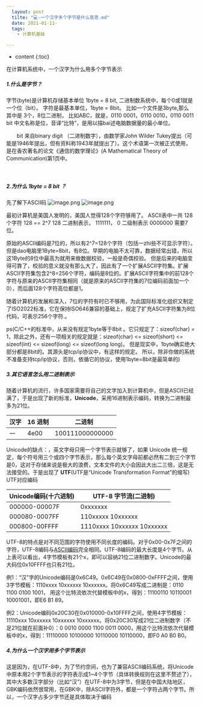 ```yaml
---
  layout: post
  tilte: "💻-一个汉字多个字节是什么意思.md"
  date: 2021-01-11-
  tags: 
    - 计算机基础

---
```



* content
{:toc}


在计算机系统中，一个汉字为什么用多个字节表示
##### 1.什么是字节？
字节(byte)是计算机存储基本单位
1byte = 8 bit, 二进制数系统中，每个0或1就是一个位（bit）。
字符是最基本单位，1byte = 8bit。
比如一个文件是3byte,那么 其中是 3个，8位二进制，
比如ABC，就是，0110 0001，0110 0010，0110 0011
bit 中文名称是位，音译“比特”，是用以描bai述电脑数据量的最小单位。

　　bit 来自binary digit （二进制数字），由数学家John Wilder Tukey提出（可能是1946年提出，但有资料称1943年就提出了）。这个术语第一次被正式使用，是在香农著名的论文《通信的数学理论》(A Mathematical Theory of Communication)第1页中。

　　
##### 2.为什么 1byte = 8 bit ？
 

先了解下ASCII码
![image.png](https://upload-images.jianshu.io/upload_images/15312191-ab49482a8bcfbe76.png?imageMogr2/auto-orient/strip%7CimageView2/2/w/1240)
![image.png](https://upload-images.jianshu.io/upload_images/15312191-3fbc59972a75f3e1.png?imageMogr2/auto-orient/strip%7CimageView2/2/w/1240)

最初计算机是美国人发明的，美国人觉得128个字符够用了。
ASCII表中一共 128个字符  128 == 2^7 
128 二进制表示， 1111111，
0 二级制表示 0000000 需要7位。

原始的ASCII编码是7位的，所以有2^7=128个字符（包括一zhi些不可显示字符）。但是dao电脑里1Byte=8bit，有8位。早期的电脑不太可靠，数据经常出错，所以这1Byte的8位中最高为就用来做数据校验，一般是奇偶校验。
但是后来的电脑变得可靠了，校验的意义就没有那么大了，因此有了一个扩展ASCII字符集。扩展ASCII字符集包含2^8=256个字符，编码是8位的。扩展ASCII字符集中的前128个字符与原来的ASCII字符集相同（就是原来的ASCII字符集的7位编码前面加一个0），而后面128个字符高位都是1。

随着计算机的发展和深入，7位的字符有时已不够用，为此国际标准化组织又制定了ISO2022标准，它在保持ISO646兼容的基础上，规定了扩充ASCII字符集为8位代码，可表示256个字符.。

ps(C/C++的标准中，从来没有规定1byte等于8bit 。它只规定了：sizeof(char) = 1，除此之外，还有一项相关的规定就是：sizeof(char) <= sizeof(short) <= sizeof(int) <= sizeof(long) <= sizeof(long long)。 但是现实中，1byte确实绝大部分都是8bit的。其源头是tcp/ip协议中，有这样的规定。 所以，除非你做的系统不准备支持tcp/ip协议，否则，依循它的协议，使用1byte=8bit是最简单的)
##### 3.其它语言怎么用二进制表示
随着计算机的流行，许多国家需要将自己的文字加入到计算机中，但是ASCII已经满了，于是出现了新的标准，**Unicode**，采用16进制表示编码，转换为二进制最多为21位。


| 汉字 |  16 进制   | 二进制  | 
|--- |  ----  | ----  |
|一| 4e00  | 100111000000000|


Unicode的缺点：，英文字母只用一个字节表示就够了，如果 Unicode 统一规定，每个符号用三个或四个字节表示，那么每个英文字母前都必然有二到三个字节是0，这对于存储来说是极大的浪费，文本文件的大小会因此大出二三倍，这是无法接受的。于是出现了
**UTF**(UTF是“Unicode Transformation Format”的缩写)
UTF对应编码

| Unicode编码(十六进制) |  UTF-8 字节流(二进制)   |
|--- |  ----  | 
|000000-00007F| 0xxxxxxx |
|000080-0007FF|110xxxxx 10xxxxxx|
|000800-00FFFF|1110xxxx 10xxxxxx 10xxxxxx||

UTF-8的特点是对不同范围的字符使用不同长度的编码。对于0x00-0x7F之间的字符，UTF-8编码与[ASCII编码](https://baike.baidu.com/item/ASCII%E7%BC%96%E7%A0%81)完全相同。UTF-8编码的最大长度是4个字节。从上表可以看出，4字节模板有21个x，即可以容纳21位二进制数字。Unicode的最大码位0x10FFFF也只有21位。

例1：“汉”字的Unicode编码是0x6C49。0x6C49在0x0800-0xFFFF之间，使用3字节模板：1110xxxx 10xxxxxx 10xxxxxx。将0x6C49写成二进制是：0110 1100 0100 1001， 用这个比特流依次代替模板中的x，得到：11100110 10110001 10001001，即E6 B1 89。

例2：Unicode编码0x20C30在0x010000-0x10FFFF之间，使用4字节模板：11110xxx 10xxxxxx 10xxxxxx 10xxxxxx。将0x20C30写成21位二进制数字（不足21位就在前面补0）：0 0010 0000 1100 0011 0000，用这个比特流依次代替模板中的x，得到：11110000 10100000 10110000 10110000，即F0 A0 B0 B0。

##### 4.为什么一个汉字用多个字节表示
这是因为，在UTF-8中，为了节约空间，也为了兼容ASCII编码系统，将Unicode中原本用2个字节表示的字符表示成1~4个字节（具体转换规则在这里不赘述了），其中大多数汉字部分（比如“汉”）在UTF-8中为3字节，但是在中国大陆地区，GBK编码依然很常用，在GBK中，除ASCII字符外，都是一个字符占两个字节。所以，一个汉字占多少字节还是具体取决于编码

